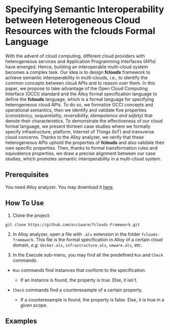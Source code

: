 # Specifying Semantic Interoperability between Heterogeneous Cloud Resources with the fclouds Formal Language

With  the  advent  of  cloud  computing, different  cloud  providers with heterogeneous  services and Application Programming Interfaces (APIs) have emerged. Hence, building an interoperable multi-cloud system becomes a complex task.
Our idea is to design **fclouds** framework to achieve semantic interoperability in multi-clouds, i.e., to identify the common concepts between cloud APIs and to reason over them.
In this paper, we propose to take advantage of the Open Cloud Computing Interface (OCCI) standard and the Alloy formal specification language to define the **fclouds** language, which is a formal language for specifying heterogeneous cloud APIs. 
To do so, we formalize OCCI concepts and operational semantics, then we identify and validate five properties (_consistency, sequentiality, reversibility, idempotence and safety_) that denote their characteristics. 
To demonstrate the effectiveness of our cloud formal language, we present thirteen case studies where we formally specify infrastructure, platform, Internet of Things (IoT) and transverse cloud concerns. Thanks to the Alloy analyzer, we verify that these heterogeneous APIs uphold the properties of **fclouds** and also validate their own specific properties.
Then, thanks to formal transformation rules and equivalence properties, we draw a precise alignment between our case studies, which promotes semantic interoperability in a multi-cloud system.

## Prerequisites

You need Alloy analyzer. You may download it [here](http://alloy.csail.mit.edu/alloy/download.html).

## How To Use

1. Clone the project:
```
git clone https://github.com/occiware/fclouds-Framework.git
```

2. In Alloy analyzer, open a file with `.als` extension in the folder `fclouds-framework`. This file is the formal specification in Alloy of a certain cloud domain, _e.g._ `docker.als`, `infrastructure.als`, `vmware.als`, etc.

3. In the Execute sub-menu, you may find all the predefined `Run` and `Check` commands.

* `Run` commands find instances that conform to the specification.
    * If an instance is found, the property is true. Else, it isn't.

* `Check` commands find a counterexample of a certain property.
    * If a counterexample is found, the property is false. Else, it is true in a given scope.

## Examples
